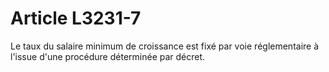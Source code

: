 # Article L3231-7

Le taux du salaire minimum de croissance est fixé par voie réglementaire à l'issue d'une procédure déterminée par décret.
